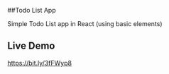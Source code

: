 ##Todo List App

Simple Todo List app in React (using basic elements)


## Live Demo

https://bit.ly/3fFWyp8
